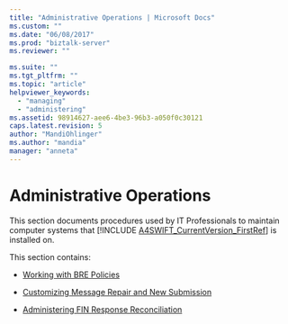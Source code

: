 ```yaml
---
title: "Administrative Operations | Microsoft Docs"
ms.custom: ""
ms.date: "06/08/2017"
ms.prod: "biztalk-server"
ms.reviewer: ""

ms.suite: ""
ms.tgt_pltfrm: ""
ms.topic: "article"
helpviewer_keywords: 
  - "managing"
  - "administering"
ms.assetid: 98914627-aee6-4be3-96b3-a050f0c30121
caps.latest.revision: 5
author: "MandiOhlinger"
ms.author: "mandia"
manager: "anneta"
---
```

# Administrative Operations
This section documents procedures used by IT Professionals to maintain computer systems that [!INCLUDE [A4SWIFT_CurrentVersion_FirstRef](../../includes/a4swift-currentversion-firstref-md.md)] is installed on.  
  
 This section contains:  
  
-   [Working with BRE Policies](../../adapters-and-accelerators/accelerator-swift/working-with-bre-policies.md)  
  
-   [Customizing Message Repair and New Submission](../../adapters-and-accelerators/accelerator-swift/customizing-message-repair-and-new-submission.md)  
  
-   [Administering FIN Response Reconciliation](../../adapters-and-accelerators/accelerator-swift/administering-fin-response-reconciliation.md)
